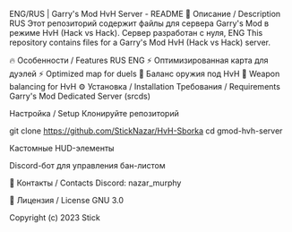 ENG/RUS | Garry's Mod HvH Server - README
📌 Описание / Description
RUS
Этот репозиторий содержит файлы для сервера Garry's Mod в режиме HvH (Hack vs Hack).
Сервер разработан с нуля, 
ENG
This repository contains files for a Garry's Mod HvH (Hack vs Hack) server.


🔥 Особенности / Features
RUS	ENG
⚡ Оптимизированная карта для дуэлей	⚡ Optimized map for duels
🔫 Баланс оружия под HvH	🔫 Weapon balancing for HvH
⚙️ Установка / Installation
Требования / Requirements
Garry's Mod Dedicated Server (srcds)


Настройка / Setup
Клонируйте репозиторий

git clone https://github.com/StickNazar/HvH-Sborka
cd gmod-hvh-server


Кастомные HUD-элементы

Discord-бот для управления бан-листом

📌 Контакты / Contacts
Discord: nazar_murphy


🔐 Лицензия / License
GNU 3.0


Copyright (c) 2023 Stick
